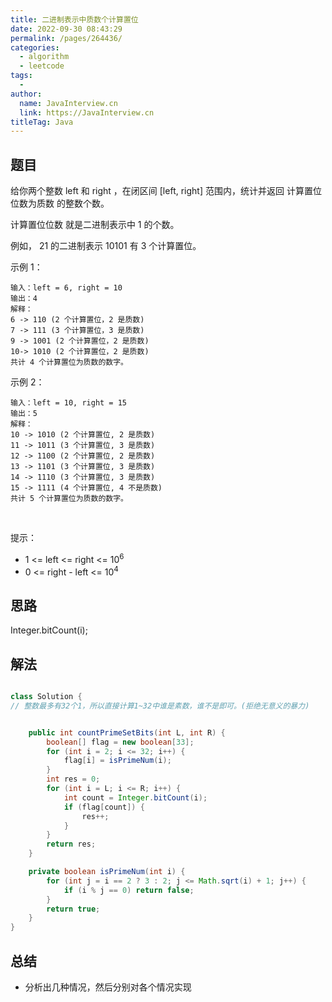 ```yaml
---
title: 二进制表示中质数个计算置位
date: 2022-09-30 08:43:29
permalink: /pages/264436/
categories:
  - algorithm
  - leetcode
tags:
  - 
author: 
  name: JavaInterview.cn
  link: https://JavaInterview.cn
titleTag: Java
---
```


## 题目

给你两个整数 left 和 right ，在闭区间 [left, right] 范围内，统计并返回 计算置位位数为质数 的整数个数。

计算置位位数 就是二进制表示中 1 的个数。

例如， 21 的二进制表示 10101 有 3 个计算置位。
 

示例 1：

    输入：left = 6, right = 10
    输出：4
    解释：
    6 -> 110 (2 个计算置位，2 是质数)
    7 -> 111 (3 个计算置位，3 是质数)
    9 -> 1001 (2 个计算置位，2 是质数)
    10-> 1010 (2 个计算置位，2 是质数)
    共计 4 个计算置位为质数的数字。
示例 2：

    输入：left = 10, right = 15
    输出：5
    解释：
    10 -> 1010 (2 个计算置位, 2 是质数)
    11 -> 1011 (3 个计算置位, 3 是质数)
    12 -> 1100 (2 个计算置位, 2 是质数)
    13 -> 1101 (3 个计算置位, 3 是质数)
    14 -> 1110 (3 个计算置位, 3 是质数)
    15 -> 1111 (4 个计算置位, 4 不是质数)
    共计 5 个计算置位为质数的数字。
 

提示：

- 1 <= left <= right <= 10<sup>6</sup>
- 0 <= right - left <= 10<sup>4</sup>


## 思路

Integer.bitCount(i);

## 解法
```java

class Solution {
// 整数最多有32个1，所以直接计算1~32中谁是素数，谁不是即可。(拒绝无意义的暴力)


    public int countPrimeSetBits(int L, int R) {
        boolean[] flag = new boolean[33];
        for (int i = 2; i <= 32; i++) {
            flag[i] = isPrimeNum(i);
        }
        int res = 0;
        for (int i = L; i <= R; i++) {
            int count = Integer.bitCount(i);
            if (flag[count]) {
                res++;
            }
        }
        return res;
    }

    private boolean isPrimeNum(int i) {
        for (int j = i == 2 ? 3 : 2; j <= Math.sqrt(i) + 1; j++) {
            if (i % j == 0) return false;
        }
        return true;
    }
}
```

## 总结

- 分析出几种情况，然后分别对各个情况实现 
